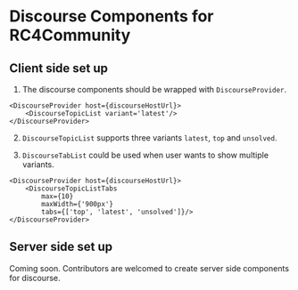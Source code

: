 # Discourse Components for RC4Community

## Client side set up
1. The discourse components should be wrapped with `DiscourseProvider`. 
```
<DiscourseProvider host={discourseHostUrl}>
	<DiscourseTopicList variant='latest'/>
</DiscourseProvider>
```

2. `DiscourseTopicList` supports three variants `latest`, `top` and `unsolved`.

3. `DiscourseTabList` could be used when user wants to show multiple variants.
```
<DiscourseProvider host={discourseHostUrl}>
	<DiscourseTopicListTabs 
		max={10} 
		maxWidth={'900px'} 
		tabs={['top', 'latest', 'unsolved']}/>
</DiscourseProvider>
```

## Server side set up
Coming soon. Contributors are welcomed to create server side components for discourse.